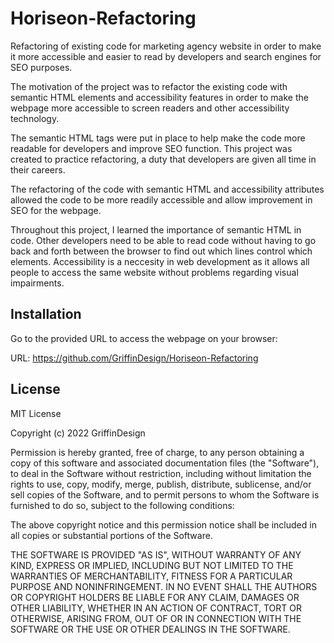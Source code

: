 # Horiseon-Refactoring

Refactoring of existing code for marketing agency website in order to make it more accessible and easier to read by developers and search engines for SEO purposes.

The motivation of the project was to refactor the existing code with semantic HTML elements and accessibility features in order to make the webpage more accessible to screen readers and other accessibility technology. 

The semantic HTML tags were put in place to help make the code more readable for developers and improve SEO function. This project was created to practice refactoring, a duty that developers are given all time in their careers. 

The refactoring of the code with semantic HTML and accessibility attributes allowed the code to be more readily accessible and allow improvement in SEO for the webpage. 

Throughout this project, I learned the importance of semantic HTML in code. Other developers need to be able to read code without having to go back and forth between the browser to find out which lines control which elements. Accessibility is a neccesity in web development as it allows all people to access the same website without problems regarding visual impairments. 



## Installation

Go to the provided URL to access the webpage on your browser:

URL: https://github.com/GriffinDesign/Horiseon-Refactoring


## License

MIT License

Copyright (c) 2022 GriffinDesign

Permission is hereby granted, free of charge, to any person obtaining a copy
of this software and associated documentation files (the "Software"), to deal
in the Software without restriction, including without limitation the rights
to use, copy, modify, merge, publish, distribute, sublicense, and/or sell
copies of the Software, and to permit persons to whom the Software is
furnished to do so, subject to the following conditions:

The above copyright notice and this permission notice shall be included in all
copies or substantial portions of the Software.

THE SOFTWARE IS PROVIDED "AS IS", WITHOUT WARRANTY OF ANY KIND, EXPRESS OR
IMPLIED, INCLUDING BUT NOT LIMITED TO THE WARRANTIES OF MERCHANTABILITY,
FITNESS FOR A PARTICULAR PURPOSE AND NONINFRINGEMENT. IN NO EVENT SHALL THE
AUTHORS OR COPYRIGHT HOLDERS BE LIABLE FOR ANY CLAIM, DAMAGES OR OTHER
LIABILITY, WHETHER IN AN ACTION OF CONTRACT, TORT OR OTHERWISE, ARISING FROM,
OUT OF OR IN CONNECTION WITH THE SOFTWARE OR THE USE OR OTHER DEALINGS IN THE
SOFTWARE.

